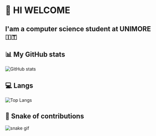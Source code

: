 # 👋 HI WELCOME

## I'am a computer science student at UNIMORE 🇮🇹

## 📊 My GitHub stats
![GitHub stats](https://github-readme-stats.vercel.app/api?username=AngeLorenzo04&show_icons=true&theme=tokyonight)

## 💻 Langs
![Top Langs](https://github-readme-stats.vercel.app/api/top-langs/?username=AngeLorenzo04&layout=compact&theme=tokyonight)

## 🐍 Snake of contributions
![snake gif](https://github.com/AngeLorenzo04/AngeLorenzo04/blob/output/github-contribution-grid-snake.svg)
